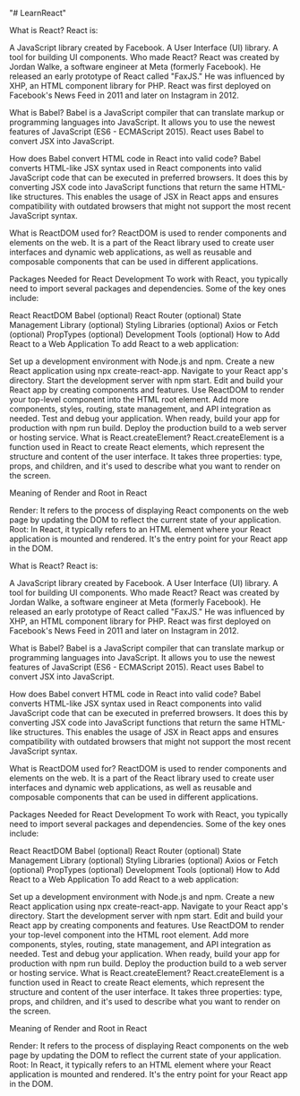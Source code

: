 "# LearnReact" 


What is React?
React is:

A JavaScript library created by Facebook.
A User Interface (UI) library.
A tool for building UI components.
Who made React?
React was created by Jordan Walke, a software engineer at Meta (formerly Facebook). He released an early prototype of React called "FaxJS." He was influenced by XHP, an HTML component library for PHP. React was first deployed on Facebook's News Feed in 2011 and later on Instagram in 2012.

What is Babel?
Babel is a JavaScript compiler that can translate markup or programming languages into JavaScript. It allows you to use the newest features of JavaScript (ES6 - ECMAScript 2015). React uses Babel to convert JSX into JavaScript.

How does Babel convert HTML code in React into valid code?
Babel converts HTML-like JSX syntax used in React components into valid JavaScript code that can be executed in preferred browsers. It does this by converting JSX code into JavaScript functions that return the same HTML-like structures. This enables the usage of JSX in React apps and ensures compatibility with outdated browsers that might not support the most recent JavaScript syntax.

What is ReactDOM used for?
ReactDOM is used to render components and elements on the web. It is a part of the React library used to create user interfaces and dynamic web applications, as well as reusable and composable components that can be used in different applications.

Packages Needed for React Development
To work with React, you typically need to import several packages and dependencies. Some of the key ones include:

React
ReactDOM
Babel (optional)
React Router (optional)
State Management Library (optional)
Styling Libraries (optional)
Axios or Fetch (optional)
PropTypes (optional)
Development Tools (optional)
How to Add React to a Web Application
To add React to a web application:

Set up a development environment with Node.js and npm.
Create a new React application using npx create-react-app.
Navigate to your React app's directory.
Start the development server with npm start.
Edit and build your React app by creating components and features.
Use ReactDOM to render your top-level component into the HTML root element.
Add more components, styles, routing, state management, and API integration as needed.
Test and debug your application.
When ready, build your app for production with npm run build.
Deploy the production build to a web server or hosting service.
What is React.createElement?
React.createElement is a function used in React to create React elements, which represent the structure and content of the user interface. It takes three properties: type, props, and children, and it's used to describe what you want to render on the screen.

Meaning of Render and Root in React

Render: It refers to the process of displaying React components on the web page by updating the DOM to reflect the current state of your application.
Root: In React, it typically refers to an HTML element where your React application is mounted and rendered. It's the entry point for your React app in the DOM.

What is React?
React is:

A JavaScript library created by Facebook.
A User Interface (UI) library.
A tool for building UI components.
Who made React?
React was created by Jordan Walke, a software engineer at Meta (formerly Facebook). He released an early prototype of React called "FaxJS." He was influenced by XHP, an HTML component library for PHP. React was first deployed on Facebook's News Feed in 2011 and later on Instagram in 2012.

What is Babel?
Babel is a JavaScript compiler that can translate markup or programming languages into JavaScript. It allows you to use the newest features of JavaScript (ES6 - ECMAScript 2015). React uses Babel to convert JSX into JavaScript.

How does Babel convert HTML code in React into valid code?
Babel converts HTML-like JSX syntax used in React components into valid JavaScript code that can be executed in preferred browsers. It does this by converting JSX code into JavaScript functions that return the same HTML-like structures. This enables the usage of JSX in React apps and ensures compatibility with outdated browsers that might not support the most recent JavaScript syntax.

What is ReactDOM used for?
ReactDOM is used to render components and elements on the web. It is a part of the React library used to create user interfaces and dynamic web applications, as well as reusable and composable components that can be used in different applications.

Packages Needed for React Development
To work with React, you typically need to import several packages and dependencies. Some of the key ones include:

React
ReactDOM
Babel (optional)
React Router (optional)
State Management Library (optional)
Styling Libraries (optional)
Axios or Fetch (optional)
PropTypes (optional)
Development Tools (optional)
How to Add React to a Web Application
To add React to a web application:

Set up a development environment with Node.js and npm.
Create a new React application using npx create-react-app.
Navigate to your React app's directory.
Start the development server with npm start.
Edit and build your React app by creating components and features.
Use ReactDOM to render your top-level component into the HTML root element.
Add more components, styles, routing, state management, and API integration as needed.
Test and debug your application.
When ready, build your app for production with npm run build.
Deploy the production build to a web server or hosting service.
What is React.createElement?
React.createElement is a function used in React to create React elements, which represent the structure and content of the user interface. It takes three properties: type, props, and children, and it's used to describe what you want to render on the screen.

Meaning of Render and Root in React

Render: It refers to the process of displaying React components on the web page by updating the DOM to reflect the current state of your application.
Root: In React, it typically refers to an HTML element where your React application is mounted and rendered. It's the entry point for your React app in the DOM.
